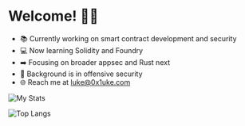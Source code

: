 # Welcome! 👨‍💻

- 📚 Currently working on smart contract development and security
- 💻 Now learning Solidity and Foundry
- ➡️ Focusing on broader appsec and Rust next
- 🔴 Background is in offensive security
- 🌐 Reach me at luke@0x1uke.com

![My Stats](https://github-readme-stats-lukes-projects-ec7c4ae7.vercel.app/api?username=0x1uke&show_icons=true&theme=dark&custom_title=My%20Stats)

![Top Langs](https://github-readme-stats-lukes-projects-ec7c4ae7.vercel.app/api/top-langs/?username=0x1uke&langs_count=5&theme=dark&layout=compact)

